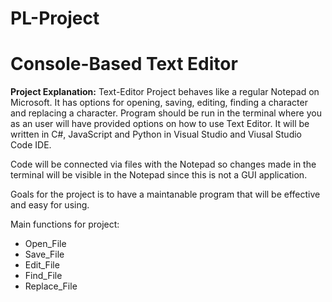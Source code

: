 # PL-Project 
# Console-Based Text Editor

__Project Explanation:__
Text-Editor Project behaves like a regular Notepad on Microsoft. It has
options for opening, saving, editing, finding a character and replacing a character.
Program should be run in the terminal where you as an user will have
provided options on how to use Text Editor.
It will be written in C#, JavaScript and Python in Visual Studio and Viusal Studio Code IDE.

Code will be connected via files with the Notepad so changes made in the terminal
will be visible in the Notepad since this is not a GUI application.

Goals for the project is to have a maintanable program that will be effective and easy for using.

Main functions for project:
- Open_File
- Save_File
- Edit_File
- Find_File
- Replace_File

